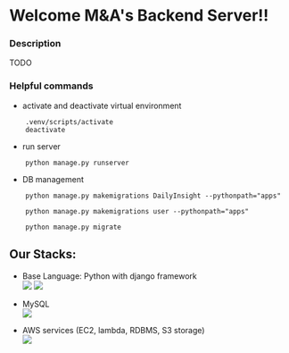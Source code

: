 # Welcome M&A's Backend Server!!

### Description
TODO

### Helpful commands
* activate and deactivate virtual environment
```
    .venv/scripts/activate
    deactivate
```

* run server
```
    python manage.py runserver
```

* DB management
```
    python manage.py makemigrations DailyInsight --pythonpath="apps"
```
```
    python manage.py makemigrations user --pythonpath="apps"
```
```
    python manage.py migrate
```

## Our Stacks:
* Base Language: Python with django framework\
    <img src="https://img.shields.io/badge/python-3776AB?style=for-the-badge&logo=python&logoColor=white">
    <img src="https://img.shields.io/badge/django-092E20?style=for-the-badge&logo=django&logoColor=white">
* MySQL\
    <img src="https://img.shields.io/badge/mysql-4479A1?style=for-the-badge&logo=mysql&logoColor=white">

* AWS services (EC2, lambda, RDBMS, S3 storage) \
    <img src="https://img.shields.io/badge/amazonaws-232F3E?style=for-the-badge&logo=amazonaws&logoColor=white">